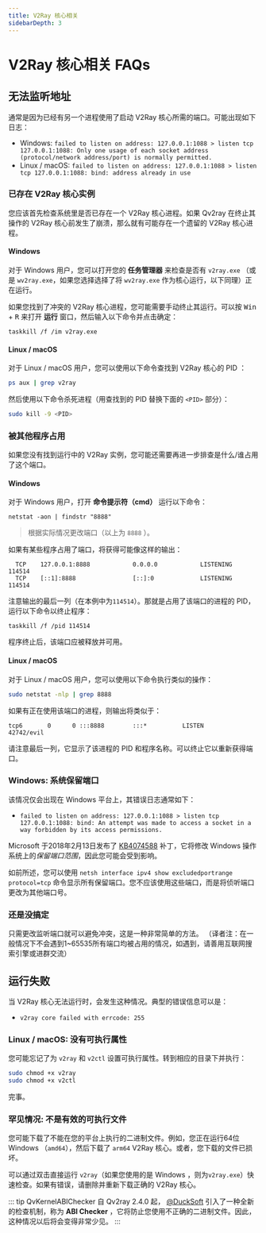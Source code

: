 ```yaml
---
title: V2Ray 核心相关
sidebarDepth: 3
---
```


# V2Ray 核心相关 FAQs

## 无法监听地址

通常是因为已经有另一个进程使用了启动 V2Ray 核心所需的端口。可能出现如下日志：

* Windows: 
`failed to listen on address: 127.0.0.1:1088 > listen tcp 127.0.0.1:1088: Only one usage of each socket address (protocol/network address/port) is normally permitted.`
* Linux / macOS: 
`failed to listen on address: 127.0.0.1:1088 > listen tcp 127.0.0.1:1088: bind: address already in use`

### 已存在 V2Ray 核心实例

您应该首先检查系统里是否已存在一个 V2Ray 核心进程。如果 Qv2ray 在终止其操作的 V2Ray 核心前发生了崩溃，那么就有可能存在一个遗留的 V2Ray 核心进程。

#### Windows

对于 Windows 用户，您可以打开您的 **任务管理器** 来检查是否有  `v2ray.exe` （或是 `wv2ray.exe`，如果您选择选择了将 `wv2ray.exe` 作为核心运行，以下同理）正在运行。

如果您找到了冲突的 V2Ray 核心进程，您可能需要手动终止其运行。可以按 <kbd>Win</kbd> + <kbd>R</kbd> 来打开 **运行** 窗口，然后输入以下命令并点击确定：
```batch
taskkill /f /im v2ray.exe
```

#### Linux / macOS

对于 Linux / macOS 用户，您可以使用以下命令查找到 V2Ray 核心的 PID ：
```bash
ps aux | grep v2ray
```

然后使用以下命令杀死进程（用查找到的 PID 替换下面的 `<PID>` 部分）：
```bash
sudo kill -9 <PID>
```

### 被其他程序占用 

如果您没有找到运行中的 V2Ray 实例，您可能还需要再进一步排查是什么/谁占用了这个端口。

#### Windows

对于 Windows 用户，打开 **命令提示符（cmd）** 运行以下命令：
```batch
netstat -aon | findstr "8888"
```
> 根据实际情况更改端口（以上为 `8888` ）。

如果有某些程序占用了端口，将获得可能像这样的输出：
```
  TCP    127.0.0.1:8888            0.0.0.0            LISTENING       114514
  TCP    [::1]:8888                [::]:0             LISTENING       114514
```

注意输出的最后一列（在本例中为`114514`）。那就是占用了该端口的进程的 PID，运行以下命令以终止程序：

```batch
taskkill /f /pid 114514
```

程序终止后，该端口应被释放并可用。

#### Linux / macOS

对于 Linux / macOS 用户，您可以使用以下命令执行类似的操作：
```bash
sudo netstat -nlp | grep 8888
```

如果有正在使用该端口的进程，则输出将类似于：
```
tcp6       0      0 :::8888        :::*          LISTEN      42742/evil
```

请注意最后一列，它显示了该进程的 PID 和程序名称。可以终止它以重新获得端口。

### Windows: 系统保留端口

该情况仅会出现在 Windows 平台上，其错误日志通常如下：
* `failed to listen on address: 127.0.0.1:1088 > listen tcp 127.0.0.1:1088: bind: An attempt was made to access a socket in a way forbidden by its access permissions.`

Microsoft 于2018年2月13日发布了 [KB4074588](https://support.microsoft.com/eu-es/help/4074588/windows-10-update-kb4074588) 补丁，它将修改 Windows 操作系统上的*保留端口范围*，因此您可能会受到影响。

如前所述，您可以使用 `netsh interface ipv4 show excludedportrange protocol=tcp` 命令显示所有保留端口。您不应该使用这些端口，而是将侦听端口更改为其他端口号。

### 还是没搞定

只需更改监听端口就可以避免冲突，这是一种非常简单的方法。
（译者注：在一般情况下不会遇到1~65535所有端口均被占用的情况，如遇到，请善用互联网搜索引擎或进群交流）

## 运行失败

当 V2Ray 核心无法运行时，会发生这种情况。典型的错误信息可以是：

* `v2ray core failed with errcode: 255`

### Linux / macOS: 没有可执行属性

您可能忘记了为 `v2ray` 和 `v2ctl` 设置可执行属性。转到相应的目录下并执行：

```bash
sudo chmod +x v2ray
sudo chmod +x v2ctl
```

完事。

### 罕见情况: 不是有效的可执行文件

您可能下载了不能在您的平台上执行的二进制文件。例如，您正在运行64位 Windows （`amd64`），然后下载了 `arm64` V2Ray 核心。或者，您下载的文件已损坏。

可以通过双击直接运行 `v2ray`（如果您使用的是 Windows ，则为`v2ray.exe`）快速检查。如果有错误，请删除并重新下载正确的 V2Ray 核心。

::: tip QvKernelABIChecker
自 Qv2ray 2.4.0 起， [@DuckSoft](https://github.com/DuckSoft) 引入了一种全新的检查机制，称为 **ABI Checker** ，它将防止您使用不正确的二进制文件。因此，这种情况以后将会变得非常少见。
:::
